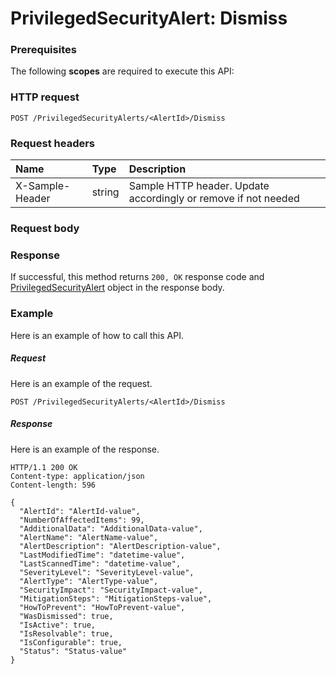# PrivilegedSecurityAlert: Dismiss


### Prerequisites
The following **scopes** are required to execute this API: 
### HTTP request
<!-- { "blockType": "ignored" } -->
```http
POST /PrivilegedSecurityAlerts/<AlertId>/Dismiss

```
### Request headers
| Name       | Type | Description|
|:---------------|:--------|:----------|
| X-Sample-Header  | string  | Sample HTTP header. Update accordingly or remove if not needed|

### Request body

### Response
If successful, this method returns `200, OK` response code and [PrivilegedSecurityAlert](../resources/privilegedsecurityalert.md) object in the response body.

### Example
Here is an example of how to call this API.
##### Request
Here is an example of the request.
<!-- {
  "blockType": "request",
  "name": "privilegedsecurityalert_dismiss"
}-->
```http
POST /PrivilegedSecurityAlerts/<AlertId>/Dismiss
```

##### Response
Here is an example of the response.
<!-- {
  "blockType": "response",
  "truncated": false,
  "@odata.type": "microsoft.graph.privilegedsecurityalert"
} -->
```http
HTTP/1.1 200 OK
Content-type: application/json
Content-length: 596

{
  "AlertId": "AlertId-value",
  "NumberOfAffectedItems": 99,
  "AdditionalData": "AdditionalData-value",
  "AlertName": "AlertName-value",
  "AlertDescription": "AlertDescription-value",
  "LastModifiedTime": "datetime-value",
  "LastScannedTime": "datetime-value",
  "SeverityLevel": "SeverityLevel-value",
  "AlertType": "AlertType-value",
  "SecurityImpact": "SecurityImpact-value",
  "MitigationSteps": "MitigationSteps-value",
  "HowToPrevent": "HowToPrevent-value",
  "WasDismissed": true,
  "IsActive": true,
  "IsResolvable": true,
  "IsConfigurable": true,
  "Status": "Status-value"
}
```

<!-- uuid: 1bdcd00e-d5f7-42c2-890a-3855cb531a72
2015-10-19 09:02:22 UTC -->
<!-- {
  "type": "#page.annotation",
  "description": "PrivilegedSecurityAlert: Dismiss",
  "keywords": "",
  "section": "documentation",
  "tocPath": ""
}-->